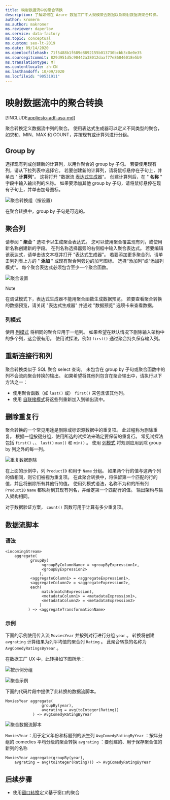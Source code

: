 ```yaml
---
title: 映射数据流中的聚合转换
description: 了解如何在 Azure 数据工厂中大规模聚合数据以及映射数据流聚合转换。
author: kromerm
ms.author: makromer
ms.reviewer: daperlov
ms.service: data-factory
ms.topic: conceptual
ms.custom: seo-lt-2019
ms.date: 09/14/2020
ms.openlocfilehash: 71f5488b1f689e8892155b013730bcbb3c8e0e35
ms.sourcegitcommit: 829d951d5c90442a38012daaf77e86046018e5b9
ms.translationtype: MT
ms.contentlocale: zh-CN
ms.lasthandoff: 10/09/2020
ms.locfileid: "90531911"
---
```

# <a name="aggregate-transformation-in-mapping-data-flow"></a>映射数据流中的聚合转换

[!INCLUDE[appliesto-adf-asa-md](includes/appliesto-adf-asa-md.md)]

聚合转换定义数据流中列的聚合。 使用表达式生成器可以定义不同类型的聚合，如求和、MIN、MAX 和 COUNT，并按现有或计算列进行分组。

## <a name="group-by"></a>Group by

选择现有列或创建新的计算列，以用作聚合的 group by 子句。 若要使用现有列，请从下拉列表中选择它。 若要创建新的计算列，请将鼠标悬停在子句上，并单击 " **计算列**"。 这将打开 "数据流 [表达式生成器](concepts-data-flow-expression-builder.md)"。 创建计算列后，在 " **名称** " 字段中输入输出列的名称。 如果要添加其他 group by 子句，请将鼠标悬停在现有子句上，并单击加号图标。

![聚合转换组（按设置）](media/data-flow/agg.png "聚合转换组（按设置）")

在聚合转换中，group by 子句是可选的。

## <a name="aggregate-columns"></a>聚合列

请参阅 " **聚合** " 选项卡以生成聚合表达式。 您可以使用聚合覆盖现有列，或使用新名称创建新的字段。 在列名称选择器旁的右侧框中输入聚合表达式。 若要编辑该表达式，请单击该文本框并打开 "表达式生成器"。 若要添加更多聚合列，请单击列列表上方的 " **添加** " 或现有聚合列旁边的加号图标。 选择“添加列”或“添加列模式”。 每个聚合表达式必须包含至少一个聚合函数。

![聚合设置](media/data-flow/aggregate-columns.png "聚合设置")

> [!NOTE]
> 在调试模式下，表达式生成器不能用聚合函数生成数据预览。 若要查看聚合转换的数据预览，请关闭 "表达式生成器" 并通过 "数据预览" 选项卡来查看数据。

### <a name="column-patterns"></a>列模式

使用 [列模式](concepts-data-flow-column-pattern.md) 将相同的聚合应用于一组列。 如果希望在默认情况下删除输入架构中的多个列，这会很有用。 使用试探法，例如 `first()` 通过聚合持久保存输入列。

## <a name="reconnect-rows-and-columns"></a>重新连接行和列

聚合转换类似于 SQL 聚合 select 查询。 未包含在 group by 子句或聚合函数中的列不会流向聚合转换的输出。 如果希望将其他列包含在聚合输出中，请执行以下方法之一：

* 使用聚合函数（如 `last()` 或） `first()` 来包含该其他列。
* 使用 [自联接模式](https://mssqldude.wordpress.com/2018/12/20/adf-data-flows-self-join/)将这些列重新加入到输出流中。

## <a name="removing-duplicate-rows"></a>删除重复行

聚合转换的一个常见用途是删除或标识源数据中的重复项。 此过程称为删除重复。 根据一组按键分组，使用所选的试探法来确定要保留的重复行。 常见试探法包括 `first()` 、、 `last()` `max()` 和 `min()` 。 使用 [列模式](concepts-data-flow-column-pattern.md) 将规则应用到除 group by 列之外的每一列。

![重复数据删除](media/data-flow/agg-dedupe.png "重复数据删除")

在上面的示例中，列 `ProductID` 和用于 `Name` 分组。 如果两个行的值与这两个列的值相同，则它们被视为重复项。 在此聚合转换中，将保留第一个匹配的行的值，并且将删除所有其他行的值。 使用列模式语法，名称不为和的所有列 `ProductID` `Name` 都映射到其现有列名，并给定第一个匹配行的值。 输出架构与输入架构相同。

对于数据验证方案， `count()` 函数可用于计算有多少重复项。

## <a name="data-flow-script"></a>数据流脚本

### <a name="syntax"></a>语法

```
<incomingStream>
    aggregate(
           groupBy(
                <groupByColumnName> = <groupByExpression1>,
                <groupByExpression2>
               ),
           <aggregateColumn1> = <aggregateExpression1>,
           <aggregateColumn2> = <aggregateExpression2>,
           each(
                match(matchExpression),
                <metadataColumn1> = <metadataExpression1>,
                <metadataColumn2> = <metadataExpression2>
               )
          ) ~> <aggregateTransformationName>
```

### <a name="example"></a>示例

下面的示例使用传入流 `MoviesYear` 并按列对行进行分组 `year` 。 转换将创建 `avgrating` 计算结果为列平均值的聚合列 `Rating` 。 此聚合转换的名称为 `AvgComedyRatingsByYear` 。

在数据工厂 UX 中，此转换如下图所示：

![按示例分组](media/data-flow/agg-script1.png "按示例分组")

![聚合示例](media/data-flow/agg-script2.png "聚合示例")

下面的代码片段中提供了此转换的数据流脚本。

```
MoviesYear aggregate(
                groupBy(year),
                avgrating = avg(toInteger(Rating))
            ) ~> AvgComedyRatingByYear
```

![聚合数据流脚本](media/data-flow/aggdfs1.png "聚合数据流脚本")

```MoviesYear```：用于定义年份和标题列的派生列 ```AvgComedyRatingByYear``` ：按年分组的 comedies 平均分级的聚合转换 ```avgrating``` ：要创建的、用于保存聚合值的新列的名称

```
MoviesYear aggregate(groupBy(year),
    avgrating = avg(toInteger(Rating))) ~> AvgComedyRatingByYear
```

## <a name="next-steps"></a>后续步骤

* 使用[窗口转换](data-flow-window.md)定义基于窗口的聚合
